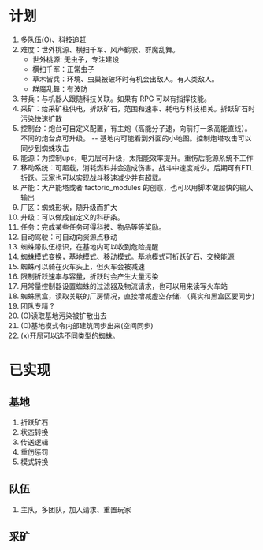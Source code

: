 计划
===
1. 多队伍(O)、科技追赶
2. 难度：世外桃源、横扫千军、风声鹤唳、群魔乱舞。
   - 世外桃源: 无虫子，专注建设
   - 横扫千军：正常虫子
   - 草木皆兵：环境、虫巢被破坏时有机会出敌人。有人类敌人。
   - 群魔乱舞：有波防
3. 带兵：与机器人跟随科技关联。如果有 RPG 可以有指挥技能。
4. 采矿：给采矿柱供电，折跃矿石，范围和速率、耗电与科技相关。拆跃矿石时污染快速扩散
5. 控制台：炮台可自定义配置，有主炮（高能分子速，向前打一条高能直线）。不同的炮台点可升级。
   -- 基地内可能看到外面的小地图。控制炮塔攻击可以同步到蜘蛛攻击
6. 能源：为控制ups，电力层可升级，太阳能效率提升。重伤后能源系统不工作
7. 移动系统：可超载，消耗燃料并会造成伤害。战斗中速度减少。后期可有FTL折跃。玩家也可以实现战斗移速减少并有超载。
8. 产能：大产能塔或者 factorio_modules 的创意，也可以用脚本做超快的输入输出
9. 厂区：蜘蛛形状，随升级而扩大
10. 升级：可以做成自定义的科研条。
11. 任务：完成某些任务可得科技、物品等等奖励。
12. 自动驾驶：可自动向资源点移动
13. 蜘蛛带队伍标识，在基地内可以收到危险提醒
14. 蜘蛛模式变换，基地模式、移动模式。基地模式可折跃矿石、交换能源
15. 蜘蛛可以骑在火车头上，但火车会被减速
16. 限制折跃速率与容量，折跃时会产生大量污染
18. 用常量控制器设置蜘蛛的过滤器及物流请求，也可以用来读写火车站
19. 蜘蛛黑盒，读取关联的厂房情况，直接增减虚空存储. （真实和黑盒区要同步)
20. 团队专精 ?
21. (O)读取基地污染被扩散出去
22. (O)基地模式令内部建筑同步出来(空间同步)
23. (x)开局可以选不同类型的蜘蛛。

已实现
===

基地
---
1. 折跃矿石
2. 状态转换
3. 传送逻辑
4. 重伤惩罚
5. 模式转换

队伍 
---
1. 主队，多团队，加入请求、重置玩家

采矿
---
